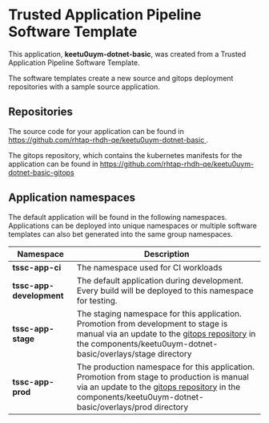# Trusted Application Pipeline Software Template

This application, **keetu0uym-dotnet-basic**, was created from a Trusted Application Pipeline Software Template.

The software templates create a new source and gitops deployment repositories with a sample source application. 

## Repositories

The source code for your application can be found in [https://github.com/rhtap-rhdh-qe/keetu0uym-dotnet-basic ](https://github.com/rhtap-rhdh-qe/keetu0uym-dotnet-basic ).
 
The gitops repository, which contains the kubernetes manifests for the application can be found in 
[https://github.com/rhtap-rhdh-qe/keetu0uym-dotnet-basic-gitops ](https://github.com/rhtap-rhdh-qe/keetu0uym-dotnet-basic-gitops ) 

## Application namespaces 

The default application will be found in the following namespaces. Applications can be deployed into unique namespaces or multiple software templates can also bet generated into the same group namespaces.  

|  Namespace   |  Description   |  
| -------- | -------- |
| **tssc-app-ci** | The namespace used for CI workloads |
| **tssc-app-development** | The default application during development. Every build will be deployed to this namespace for testing. |
| **tssc-app-stage** | The staging namespace for this application. Promotion from development to stage is manual via an update to the [gitops repository](https://github.com/rhtap-rhdh-qe/keetu0uym-dotnet-basic-gitops ) in the components/keetu0uym-dotnet-basic/overlays/stage directory |
| **tssc-app-prod** | The production namespace for this application. Promotion from stage to production is manual via an update to the [gitops repository](https://github.com/rhtap-rhdh-qe/keetu0uym-dotnet-basic-gitops ) in the components/keetu0uym-dotnet-basic/overlays/prod directory |